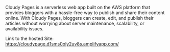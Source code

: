 Cloudy Pages is a serverless web app built on the AWS platform that provides bloggers with a hassle-free way to publish and share their content online. With Cloudy Pages, bloggers can create, edit, and publish their articles without worrying about server maintenance, scalability, or availability issues.


Link to the hosted Site: https://cloudypage.d1sms0oly2uv8s.amplifyapp.com/
